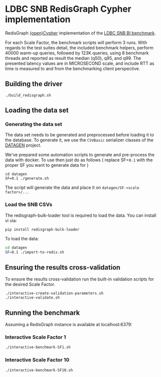# LDBC SNB RedisGraph Cypher implementation

RedisGraph [(open)Cypher](http://www.opencypher.org/) implementation of the [LDBC SNB BI benchmark](https://github.com/ldbc/ldbc_snb_docs).

For each Scale Factor, the benchmark scripts will perform 3 runs.
With regards to the test suites detail, the included benchmark helpers, perform 40000 warm-up queries, followed by 123K queries, using 8 benchmark threads and reported as result the median (q50), q95, and  q99.
The presented latency values are in MICROSECOND scale, and include RTT as time is measured to and from the benchmarking client perspective. 

## Building the driver
```
./build_redisgraph.sh
```

## Loading the data set 

### Generating the data set

The data set needs to be generated and preprocessed before loading it to the database. 
To generate it, we use the `CSVBasic` serializer classes of the [DATAGEN](https://github.com/ldbc/ldbc_snb_datagen/) project. 

We've prepared some automation scripts to generate and pre-process the data with docker. To use then just do as follows ( replace SF=`0.1` with the proper SF you want to generate data for )

```
cd datagen
SF=0.1 ./generate.sh
```


The script will generate the data and place it on `datagen/SF-<scale factor>/...`

### Load the SNB CSVs

The redisgraph-bulk-loader tool is required to load the data. You can install vi via:
```
pip install redisgraph-bulk-loader
```

To load the data:


```bash
cd datagen
SF=0.1 ./import-to-redis.sh
```

## Ensuring the results cross-validation

To ensure the results cross-validation run the built-in validation scripts for the desired Scale Factor.

```
./interactive-create-validation-parameters.sh
./interactive-validate.sh
```

## Running the benchmark
Assuming a RedisGraph instance is available at localhost:6379:

### Interactive Scale Factor 1

```bash
./interactive-benchmark-SF1.sh
```

### Interactive Scale Factor 10

```bash
./interactive-benchmark-SF10.sh
```
